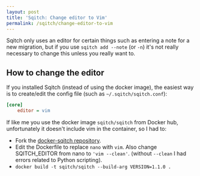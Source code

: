 ```yaml
---
layout: post
title: 'Sqitch: Change editor to Vim'
permalink: /sqitch/change-editor-to-vim
---
```

Sqitch only uses an editor for certain things such as entering a note for
a new migration, but if you use `sqitch add --note` (or `-n`)
it's not really necessary to change this unless you really want to.

## How to change the editor

If you installed Sqitch (instead of using the docker image), the easiest way is
to create/edit the config file (such as `~/.sqitch/sqitch.conf`):
```ini
[core]
    editor = vim
```

If like me you use the docker image `sqitch/sqitch` from Docker hub,
unfortunately it doesn't include vim in the container, so I had to:

- Fork the [docker-sqitch repository](https://github.com/sqitchers/docker-sqitch).
- Edit the Dockerfile to replace `nano` with `vim`. Also change SQITCH_EDITOR
  from nano to `'vim --clean'`. (without `--clean` I had errors related to
  Python scripting).
- `docker build -t sqitch/sqitch --build-arg VERSION=1.1.0 .`
